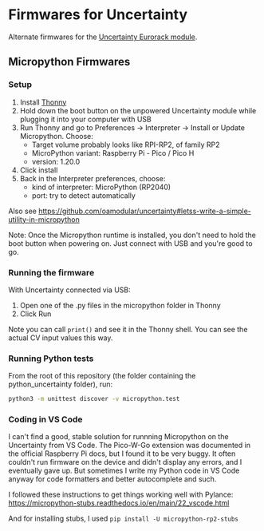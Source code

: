 # Firmwares for Uncertainty

Alternate firmwares for the [Uncertainty Eurorack module](https://oamodular.org/products/uncertainty).

## Micropython Firmwares

### Setup

1. Install [Thonny](https://thonny.org/)
2. Hold down the boot button on the unpowered Uncertainty module while plugging it into your computer with USB
3. Run Thonny and go to Preferences -> Interpreter -> Install or Update Micropython. Choose:
   - Target volume probably looks like RPI-RP2, of family RP2
   - MicroPython variant: Raspberry Pi - Pico / Pico H
   - version: 1.20.0
4. Click install
5. Back in the Interpreter preferences, choose:
   - kind of interpreter: MicroPython (RP2040)
   - port: try to detect automatically

Also see https://github.com/oamodular/uncertainty#letss-write-a-simple-utility-in-micropython

Note: Once the Micropython runtime is installed, you don't need to hold the boot button when powering on. Just connect with USB and you're good to go.

### Running the firmware

With Uncertainty connected via USB:

1. Open one of the .py files in the micropython folder in Thonny
2. Click Run

Note you can call `print()` and see it in the Thonny shell. You can see the actual CV input values this way.

### Running Python tests

From the root of this repository (the folder containing the python_uncertainty folder), run:

```bash
python3 -m unittest discover -v micropython.test
```

### Coding in VS Code

I can't find a good, stable solution for runnning Micropython on the Uncertainty from VS Code.
The Pico-W-Go extension was documented in the official Raspberry Pi docs, but I found it to be very
buggy. It often couldn't run firmware on the device and didn't display any errors, and I eventually gave up.
But sometimes I write my Python code in VS Code anyway for code formatters and better autocomplete and such.

I followed these instructions to get things working well with Pylance:
https://micropython-stubs.readthedocs.io/en/main/22_vscode.html

And for installing stubs, I used `pip install -U micropython-rp2-stubs`
